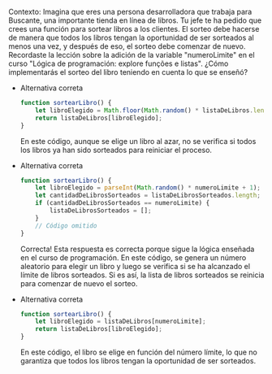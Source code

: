 Contexto: Imagina que eres una persona desarrolladora que trabaja para Buscante, una importante tienda en línea de libros. Tu jefe te ha pedido que crees una función para sortear libros a los clientes. El sorteo debe hacerse de manera que todos los libros tengan la oportunidad de ser sorteados al menos una vez, y después de eso, el sorteo debe comenzar de nuevo. Recordaste la lección sobre la adición de la variable "numeroLimite" en el curso "Lógica de programación: explore funções e listas". ¿Cómo implementarás el sorteo del libro teniendo en cuenta lo que se enseñó?

- Alternativa correta
    
    ```javascript
    function sortearLibro() {
        let libroElegido = Math.floor(Math.random() * listaDeLibros.length);
        return listaDeLibros[libroElegido];
    }
    ```
    
    En este código, aunque se elige un libro al azar, no se verifica si todos los libros ya han sido sorteados para reiniciar el proceso.
    
- Alternativa correta
    
    ```javascript
    function sortearLibro() {
        let libroElegido = parseInt(Math.random() * numeroLimite + 1);
        let cantidadDeLibrosSorteados = listaDeLibrosSorteados.length;
        if (cantidadDeLibrosSorteados == numeroLimite) {
            listaDeLibrosSorteados = [];
        }
        // Código omitido
    }
    ```
    
    Correcta! Esta respuesta es correcta porque sigue la lógica enseñada en el curso de programación. En este código, se genera un número aleatorio para elegir un libro y luego se verifica si se ha alcanzado el límite de libros sorteados. Si es así, la lista de libros sorteados se reinicia para comenzar de nuevo el sorteo.
    
- Alternativa correta
    
    ```javascript
    function sortearLibro() {
        let libroElegido = listaDeLibros[numeroLimite];
        return listaDeLibros[libroElegido];
    }
    ```
    
    En este código, el libro se elige en función del número límite, lo que no garantiza que todos los libros tengan la oportunidad de ser sorteados.